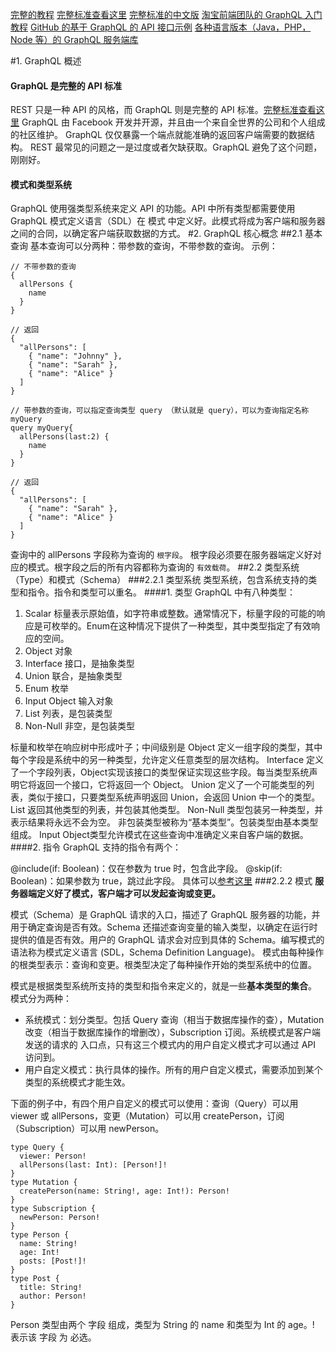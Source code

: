 [完整的教程](http://howtographql.cn/basics/0-introduction/)
[完整标准查看这里](http://facebook.github.io/graphql/October2016/)
[完整标准的中文版](http://graphql.cn/learn/)
[淘宝前端团队的 GraphQL 入门教程](http://taobaofed.org/blog/2015/11/26/graphql-basics-server-implementation/)
[GitHub 的基于 GraphQL 的 API 接口示例](https://developer.github.com/v4/explorer/)
[各种语言版本（Java，PHP，Node 等）的 GraphQL 服务端库](http://graphql.cn/code/)

#1. GraphQL 概述
#### GraphQL 是完整的 API 标准
REST 只是一种 API 的风格，而 GraphQL 则是完整的 API 标准。[完整标准查看这里](http://facebook.github.io/graphql/October2016/)
GraphQL 由 Facebook 开发并开源，并且由一个来自全世界的公司和个人组成的社区维护。
GraphQL 仅仅暴露一个端点就能准确的返回客户端需要的数据结构。
REST 最常见的问题之一是过度或者欠缺获取。GraphQL 避免了这个问题，刚刚好。
#### 模式和类型系统
GraphQL 使用强类型系统来定义 API 的功能。API 中所有类型都需要使用 GraphQL 模式定义语言（SDL）在 模式 中定义好。此模式将成为客户端和服务器之间的合同，以确定客户端获取数据的方式。
#2. GraphQL 核心概念
##2.1 基本查询
基本查询可以分两种：带参数的查询，不带参数的查询。
示例：
```
// 不带参数的查询
{
  allPersons {
    name
  }
}

// 返回
{
  "allPersons": [
    { "name": "Johnny" },
    { "name": "Sarah" },
    { "name": "Alice" }
  ]
}
```
```
// 带参数的查询，可以指定查询类型 query （默认就是 query），可以为查询指定名称 myQuery
query myQuery{
  allPersons(last:2) {
    name
  }
}

// 返回
{
  "allPersons": [
    { "name": "Sarah" },
    { "name": "Alice" }
  ]
}
```
查询中的 allPersons 字段称为查询的 `根字段`。 根字段必须要在服务器端定义好对应的模式。根字段之后的所有内容都称为查询的 `有效载荷`。
##2.2 类型系统（Type）和模式（Schema）
###2.2.1 类型系统
类型系统，包含系统支持的类型和指令。指令和类型可以重名。
####1. 类型
GraphQL 中有八种类型：

1. Scalar 标量表示原始值，如字符串或整数。通常情况下，标量字段的可能的响应是可枚举的。Enum在这种情况下提供了一种类型，其中类型指定了有效响应的空间。
2. Object 对象
3. Interface 接口，是抽象类型
4. Union 联合，是抽象类型
5. Enum 枚举
6. Input Object 输入对象
7. List 列表，是包装类型
8. Non-Null 非空，是包装类型

标量和枚举在响应树中形成叶子；中间级别是 Object 定义一组字段的类型，其中每个字段是系统中的另一种类型，允许定义任意类型的层次结构。
Interface 定义了一个字段列表，Object实现该接口的类型保证实现这些字段。每当类型系统声明它将返回一个接口，它将返回一个 Object。
Union 定义了一个可能类型的列表，类似于接口，只要类型系统声明返回 Union，会返回 Union 中一个的类型。
List 返回其他类型的列表，并包装其他类型。
Non-Null 类型包装另一种类型，并表示结果将永远不会为空。
非包装类型被称为“基本类型”。包装类型由基本类型组成。
Input Object类型允许模式在这些查询中准确定义来自客户端的数据。
####2. 指令
GraphQL 支持的指令有两个：

@include(if: Boolean)：仅在参数为 true 时，包含此字段。
@skip(if: Boolean)：如果参数为 true，跳过此字段。
具体可以[参考这里](http://blog.csdn.net/kikajack/article/details/79085377#t7)
###2.2.2 模式
**服务器端定义好了模式，客户端才可以发起查询或变更。**

模式（Schema）是 GraphQL 请求的入口，描述了 GraphQL 服务器的功能，并用于确定查询是否有效。Schema 还描述查询变量的输入类型，以确定在运行时提供的值是否有效。用户的 GraphQL 请求会对应到具体的 Schema。编写模式的语法称为模式定义语言 (SDL，Schema Definition Language)。
模式由每种操作的根类型表示：查询和变更。根类型决定了每种操作开始的类型系统中的位置。

模式是根据类型系统所支持的类型和指令来定义的，就是一些**基本类型的集合**。
模式分为两种：

- 系统模式：划分类型。包括 Query 查询（相当于数据库操作的查），Mutation 改变（相当于数据库操作的增删改），Subscription 订阅。系统模式是客户端发送的请求的 入口点，只有这三个模式内的用户自定义模式才可以通过 API 访问到。
- 用户自定义模式：执行具体的操作。所有的用户自定义模式，需要添加到某个类型的系统模式才能生效。

下面的例子中，有四个用户自定义的模式可以使用：查询（Query）可以用 viewer 或 allPersons，变更（Mutation）可以用 createPerson，订阅（Subscription）可以用 newPerson。
```
type Query {
  viewer: Person!
  allPersons(last: Int): [Person!]!
}
type Mutation {
  createPerson(name: String!, age: Int!): Person!
}
type Subscription {
  newPerson: Person!
}
type Person {
  name: String!
  age: Int!
  posts: [Post!]!
}
type Post {
  title: String!
  author: Person!
}
```
Person 类型由两个 字段 组成，类型为 String 的 name 和类型为 Int 的 age。! 表示该 字段 为 必选。
